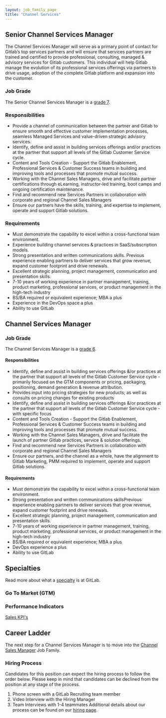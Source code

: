 ```yaml
---
layout: job_family_page
title: "Channel Services"
---
```


## Senior Channel Services Manager

The Channel Services Manager will serve as a primary point of contact for Gitlab’s top services partners and will ensure that services partners are trained and certified to provide professional, consulting, managed  & advisory services for Gitlab customers. This individual will help Gitlab manage the evolution of its professional services offerings via partners to drive usage, adoption of the complete Gitlab platform and expansion into the customer.

### Job Grade

The Senior Channel Services Manager is a [grade 7](/handbook/total-rewards/compensation/compensation-calculator/#gitlab-job-grades).

### Responsibilities

* Provide a channel of communication between the partner and Gitlab to ensure smooth and effective customer implementation processes, seamless Managed Services and value-driven strategic advisory services.
* Identify, define and assist in building services offerings and/or practices at the partner that support all levels of the Gitlab Customer Service cycle.
* Content and Tools Creation - Support the Gitlab Enablement, Professional Services & Customer Success teams in building and improving tools and processes that promote mutual success.
* Working with the Channel Sales Managers, drive and facilitate partner certifications through eLearning, instructor-led training, boot camps and ongoing certification maintenance.
* Find and recommend new Services Partners in collaboration with corporate and regional Channel Sales Managers
* Ensure our partners have the skills, training, and expertise to implement, operate  and support Gitlab solutions.

### Requirements

* Must demonstrate the capability to excel within a cross-functional team environment.
* Experience building channel services & practices in SaaS/subscription models.
* Strong presentation and written communications skills. Previous experience enabling partners to deliver services that grow revenue, expand customer footprint and drive renewals.
* Excellent strategic planning, project management, communication and presentation skills.
* 7-10 years of working experience in partner management, training, product marketing, professional services, or product management in the high-tech industry
* BS/BA required or equivalent experience; MBA a plus
* Experience in the DevOps space a plus
* Ability to use GitLab

## Channel Services Manager

### Job Grade

The Channel Services Manager is a [grade 6](/handbook/total-rewards/compensation/compensation-calculator/#gitlab-job-grades).

#### Responsibilities

* Identify, define and assist in building services offerings &/or practices at the partner that support all levels of the Gitlab Customer Service cycle - primarily focused on the GTM components or pricing, packaging, positioning, demand generation & revenue attribution.
* Provides input into pricing strategies for new products; as well as consults on pricing changes for existing products
* Identify, define and assist in building services offerings &/or practices at the partner that support all levels of the Gitlab Customer Service cycle - with specific focus
* Content and Tools Creation - Support the Gitlab Enablement, Professional Services & Customer Success teams in building and improving tools and processes that promote mutual success.
* Working with the Channel Sales Managers, drive and facilitate the launch of partner Gitlab practices, service & solution offerings.
* Find and recommend new Services Partners in collaboration with corporate and regional Channel Sales Managers
* Ensure our partners, and the channel as a whole,  have the alignment to Gitlab Marketing, PMM required  to implement, operate  and support Gitlab solutions.

#### Requirements

* Must demonstrate the capability to excel within a cross-functional team environment.
* Strong presentation and written communications skillsPrevious experience enabling partners to deliver services that grow revenue, expand customer footprint and drive renewals.
* Excellent strategic planning, project management, communication and presentation skills.
* 7-10 years of working experience in partner management, training, product marketing, professional services, or product management in the high-tech industry
* BS/BA required or equivalent experience; MBA a plus
* DevOps experience a plus
* Ability to use GitLab

## Specialties

Read more about what a [specialty](/handbook/hiring/vacancies/#definitions) is at GitLab.

### Go To Market (GTM)

### Performance Indicators
[Sales KPI's](/handbook/ceo/kpis/#sales-kpis)

## Career Ladder

The next step for a Channel Services Manager is to move into the [Channel Sales Manager](/job-families/sales/channel-sales-manager/) Job Family.

### Hiring Process
Candidates for this position can expect the hiring process to follow the order below. Please keep in mind that candidates can be declined from the position at any stage of the process.
1. Phone screen with a GitLab Recruiting team member
2. Video Interview with the Hiring Manager
3. Team Interviews with 1-4 teammates
Additional details about our process can be found on our [hiring page](/handbook/hiring).
